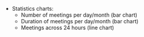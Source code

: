 - Statistics charts:
  - Number of meetings per day/month (bar chart)
  - Duration of meetings per day/month (bar chart)
  - Meetings across 24 hours (line chart)
